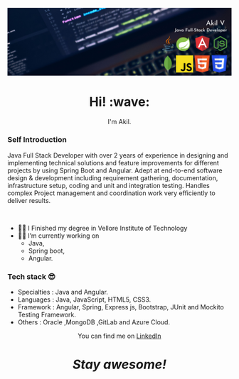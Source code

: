 <!-- you can use this template if you want to -->
![Akil's header img](/banner.png)

<h1 align='center'> Hi! :wave:</h1>
<p align='center'>I'm Akil.</p>

### Self Introduction

<p font-family:Arial, Helvetica, sans-serif;>
Java Full Stack Developer with over 2 years of experience in designing and implementing technical solutions and feature improvements for different projects by using Spring Boot and Angular. Adept at end-to-end software design & development including requirement gathering, documentation, infrastructure setup, coding and unit and integration testing. Handles complex Project management and coordination work very efficiently to deliver results.
</p> <br>

- 👨‍🎓 I Finished my degree in Vellore Institute of Technology<br>
-  👨‍💻 I’m currently working on 
   - Java,
   - Spring boot,
   - Angular.
  
  ### Tech stack 😎 
- Specialties : Java and Angular.   
- Languages   : Java, JavaScript, HTML5, CSS3.    
- Framework   : Angular, Spring, Express js, Bootstrap, JUnit and Mockito Testing Framework. 
- Others      : Oracle ,MongoDB ,GitLab and Azure Cloud. 

<p align='center'>You can find me on <a href="https://www.linkedin.com/in/akil-v/" target="_blank">LinkedIn</a></p>
<h1 align='center'><i>Stay awesome!</i></h1>
